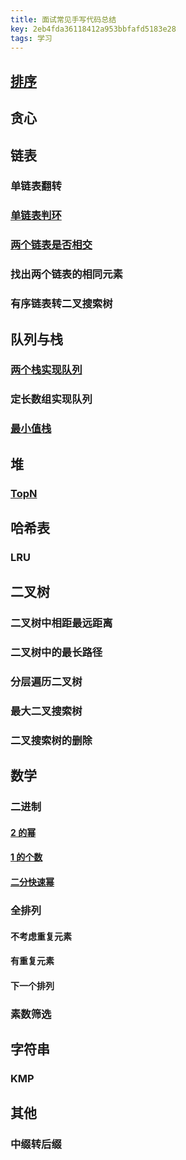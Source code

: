 ```yaml
---
title: 面试常见手写代码总结
key: 2eb4fda36118412a953bbfafd5183e28
tags: 学习
---
```


<!--more-->

## [排序](https://hate13.com/2020/01/10/ACM常用算法.html#排序)

## 贪心

## 链表

### 单链表翻转

### [单链表判环](https://hate13.com/2020/01/10/LeetCode题解.html#142-环形链表-ii)

### [两个链表是否相交](https://hate13.com/2020/01/10/LeetCode%E9%A2%98%E8%A7%A3.html#160-%E7%9B%B8%E4%BA%A4%E9%93%BE%E8%A1%A8)

### 找出两个链表的相同元素

### 有序链表转二叉搜索树

## 队列与栈

### [两个栈实现队列](https://hate13.com/2020/01/10/LeetCode%E9%A2%98%E8%A7%A3.html#232-%E7%94%A8%E6%A0%88%E5%AE%9E%E7%8E%B0%E9%98%9F%E5%88%97)

### 定长数组实现队列

### [最小值栈](https://hate13.com/2020/01/10/LeetCode题解.html#155-最小栈)

## 堆

### [TopN](https://hate13.com/2020/01/10/ACM%E5%B8%B8%E7%94%A8%E7%AE%97%E6%B3%95.html#%E5%A0%86%E6%8E%92%E5%BA%8F)

## 哈希表

### LRU

## 二叉树

### 二叉树中相距最远距离

### 二叉树中的最长路径

### 分层遍历二叉树

### 最大二叉搜索树

### 二叉搜索树的删除

## 数学

### 二进制

#### [2 的幂](https://hate13.com/2020/01/10/LeetCode%E9%A2%98%E8%A7%A3.html#231-2%E7%9A%84%E5%B9%82)

#### [1 的个数](https://hate13.com/2020/01/10/LeetCode%E9%A2%98%E8%A7%A3.html#191-%E4%BD%8D1%E7%9A%84%E4%B8%AA%E6%95%B0)

#### [二分快速幂](https://hate13.com/2020/01/10/LeetCode%E9%A2%98%E8%A7%A3.html#50-powx-n)

### 全排列

#### 不考虑重复元素

#### 有重复元素

#### 下一个排列

### 素数筛选

## 字符串

### KMP

## 其他

### 中缀转后缀